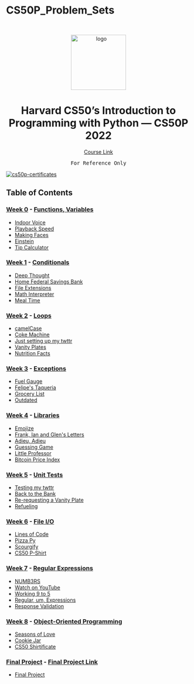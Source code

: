 # CS50P_Problem_Sets
<br>

<p align="center">
<img src="https://i.imgur.com/Jj740Yd.png" alt="logo" height="150"/>
</p>

<h1 align="center">
Harvard CS50’s Introduction to Programming with Python — CS50P 2022
</h1>

<p align="center">
  <a href="https://cs50.harvard.edu/python/2022/">Course Link</a>
</p>

<pre align="center">
For Reference Only
</pre>

<a href="https://certificates.cs50.io/26bc685e-df4e-41fa-9f77-cb7451aa61e9.png?size=A4">
  <img src="https://certificates.cs50.io/26bc685e-df4e-41fa-9f77-cb7451aa61e9.png?size=A4" alt="cs50p-certificates" />
</a>

## Table of Contents
### [Week 0](/Week%200/) - [Functions, Variables](https://cs50.harvard.edu/python/2022/weeks/0/)
- [Indoor Voice](/Week%200/Indoor%20Voice)
- [Playback Speed](/Week%200/Playback%20Speed)
- [Making Faces](/Week%200/Making%20Faces)
- [Einstein](/Week%200/Einstein)
- [Tip Calculator](/Week%200/Tip%20Calculator)

### [Week 1](/Week%201/) - [Conditionals](https://cs50.harvard.edu/python/2022/weeks/1/)
- [Deep Thought](/Week%201/Deep%20Thought)
- [Home Federal Savings Bank](/Week%201/Home%20Federal%20Savings%20Bank)
- [File Extensions](/Week%201/File%20Extensions)
- [Math Interpreter](/Week%201/Math%20Interpreter)
- [Meal Time](/Week%201/Meal%20Time)

### [Week 2](/Week%202/) - [Loops](https://cs50.harvard.edu/python/2022/weeks/2/)
- [camelCase](/Week%202/Camel%20Case)
- [Coke Machine](/Week%202/Coke%20Machine)
- [Just setting up my twttr](/Week%202/Just%20setting%20up%20my%20twttr)
- [Vanity Plates](/Week%202/Vanity%20Plates)
- [Nutrition Facts](/Week%202/Nutrition%20Facts)

### [Week 3](/Week%203/) - [Exceptions](https://cs50.harvard.edu/python/2022/weeks/3/)
- [Fuel Gauge](/Week%203/Fuel%20Gauge)
- [Felipe's Taqueria](/Week%203/Felipe's%20Taqueria)
- [Grocery List](/Week%203/Grocery%20List)
- [Outdated](/Week%203/Outdated)

### [Week 4](/Week%204/) - [Libraries](https://cs50.harvard.edu/python/2022/weeks/4/)
- [Emojize](/Week%204/Emojize)
- [Frank, Ian and Glen's Letters](/Week%204/Frank%2C%20Ian%20and%20Glen's%20Letters)
- [Adieu, Adieu](/Week%204/Adieu%2C%20Adieu)
- [Guessing Game](/Week%204/Guessing%20Game)
- [Little Professor](/Week%204/Little%20Professor)
- [Bitcoin Price Index](/Week%204/Bitcoin%20Price%20Index)

### [Week 5](/Week%205/) - [Unit Tests](https://cs50.harvard.edu/python/2022/weeks/5/)
- [Testing my twttr](/Week%205/Testing%20my%20twittr)
- [Back to the Bank](/Week%205/Back%20to%20the%20Bank)
- [Re-requesting a Vanity Plate](/Week%205/Re-requesting%20a%20Vanity%20Plate)
- [Refueling](/Week%205/Refueling)

### [Week 6](/Week%206/) - [File I/O](https://cs50.harvard.edu/python/2022/weeks/6/)
- [Lines of Code](/Week%206/Lines%20of%20Code)
- [Pizza Py](/Week%206/Pizza%20Py)
- [Scourgify](/Week%206/Scourgify)
- [CS50 P-Shirt](/Week%206/CS50%20P-Shirt)

### [Week 7](/Week%207/) - [Regular Expressions](https://cs50.harvard.edu/python/2022/weeks/7/)
- [NUMB3RS](/Week%207/NUMB3RS)
- [Watch on YouTube](/Week%207/Watch%20on%20YouTube)
- [Working 9 to 5](/Week%207/Working%209%20to%205)
- [Regular, um, Expressions](/Week%207/Regular%2C%20um%2C%20Expressions)
- [Response Validation](/Week%207/Response%20Validation)

### [Week 8](/Week%208/) - [Object-Oriented Programming](https://cs50.harvard.edu/python/2022/weeks/8)
- [Seasons of Love](/Week%208/Seasons%20of%20Love)
- [Cookie Jar](/Week%208/Cookie%20Jar)
- [CS50 Shirtificate](/Week%208/CS50%20Shirtificate)

### [Final Project](/Final%20Project) - [Final Project Link](https://cs50.harvard.edu/python/2022/project/)
- [Final Project](/Final%20Project/Final%20Project)
